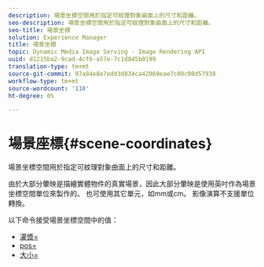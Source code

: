 ```yaml
---
description: 場景坐標空間用於指定可紋理對象曲面上的尺寸和距離。
seo-description: 場景坐標空間用於指定可紋理對象曲面上的尺寸和距離。
seo-title: 場景坐標
solution: Experience Manager
title: 場景坐標
topic: Dynamic Media Image Serving - Image Rendering API
uuid: d1215ba2-9cad-4cf6-a57e-7c1d845b0199
translation-type: tm+mt
source-git-commit: 97a84e8e7edd3d834ca42069eae7c09c00d57938
workflow-type: tm+mt
source-wordcount: '110'
ht-degree: 0%

---
```



# 場景座標{#scene-coordinates}

場景坐標空間用於指定可紋理對象曲面上的尺寸和距離。

由於大部分暈映是描繪實體物件的真實場景，因此大部分暈映是使用英吋作為場景坐標空間單位來製作的。 也可使用其它單元，如mm或cm。 影像演算不支援單位轉換。

以下命令接受場景坐標空間中的值：

* [灌漿=](../../../../../../ir-api/http-protocol/image-rendering-api-ref/c-ir-http-protocol-ref/c-ir-http-protocol-command-reference/r-ir-grout.md#reference-73651cbbbc344adba2626ef950d3672a)
* [pos=](../../../../../../ir-api/http-protocol/image-rendering-api-ref/c-ir-http-protocol-ref/c-ir-http-protocol-command-reference/r-ir-pos.md#reference-22c10904a0ce4c8bb41c2c78104221b8)
* [大小=](../../../../../../ir-api/http-protocol/image-rendering-api-ref/c-ir-http-protocol-ref/c-ir-http-protocol-command-reference/r-ir-http-size.md#reference-1220d6fbcde4479aba91de7adacdc988)

